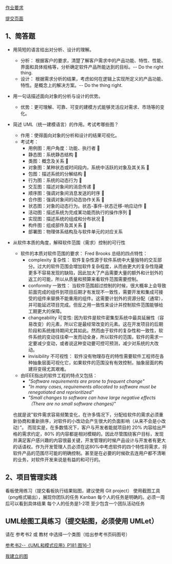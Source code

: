 [作业要求](https://sysu-swsad.github.io/swad-guide/02-prject-team#3作业)

[提交页面](https://shimo.im/sheets/uBJjssYsbnAbcYaB/QBaT7)

## 1、简答题
- 用简短的语言给出对分析、设计的理解。
  - 分析： 根据客户的要求，清楚了解客户需求中的产品功能、特性、性能、界面和具体规格等，分析确定软件产品所能达到的目标。-- Do the right thing.
  - 设计： 根据需求分析的结果，考虑如何在逻辑上实现所定义的产品功能、特性。是概念上的解决方案。-- Do the thing right.
 
- 用一句话描述面向对象的分析与设计的优势。
  - 优势：更可理解、可靠、可变的建模方式能够灵活应对需求、市场等的变化。
 
- 简述 UML（统一建模语言）的作用。考试考哪些图？
  - 作用：使得面向对象的分析和设计的结果可视化。
  - 考试考：
    - 用例图：用户角度：功能、执行者  
    - 静态图：系统静态结构 
    - 类图：概念及关系 
    - 对象图：某种状态或时间段内，系统中活跃的对象及其关系 
    - 包图：描述系统的分解结构  
    - 行为图：系统的动态行为 
    - 交互图：描述对象间的消息传递 
    - 顺序图：强调对象间消息发送的时序 
    - 合作图：强调对象间的动态协作关系 
    - 状态图：对象的动态行为。状态-事件-状态迁移-响应动作 
    - 活动图：描述系统为完成某功能而执行的操作序列  
    - 实现图：描述系统的组成和分布状况 
    - 构件图：组成部件及其关系 
    - 部署图：物理体系结构及与软件单元的对应关系
 
- 从软件本质的角度，解释软件范围（需求）控制的可行性
  - 软件的本质对软件范围的要求： Fred Brooks 总结的四点特性：
    - complexity 复杂性： 软件复杂性源于软件系统中大量独特的交互部分。过大的软件范围会增加软件复杂程度，从而由更大的复杂性隐藏更多不容易发现的缺陷，因此加大了产品需要大量的额外和计划外的返工的可能，所以从质量和预算来看软件范围需要控制。 
    - conformity 一致性： 当软件范围超过控制的时候，很大概率上会导致前面完成的组件到项目后期才有发现不一致性，需要开发和集成可接受的组件来替换不能重用的组件。这需要计划外的资源分配（通常），并可能延迟项目完成。但反之用一致性来设计并控制软件范围能够给工期更大的保障。 
    - changeability 可变性:  因为软件是软件密集型系统中最具延展性（容易改变）的元素，所以它是最经常改变的元素。这在开发项目的后期阶段和系统维持期间尤其如此。然而由于软件的复杂性和一致性，软件系统的变动往往牵一发而动全身，所以软件的范围，软件的需求一定要减少变动，或者说这种变动要可控可预测，减少对系统的大改动。
    - invisibility 不可视性：  软件没有物理存在的特性需要软件工程师在各种抽象层面可视化它，如果软件的范围没有有效控制，抽象层面的构建将变得尤其艰难。
  - 由IEEE指出的软件工程的特点又包括：
    - _"Software requirements are prone to frequent change"_
    - _"In many cases, requirements allocated to software must be renegotiated and reprioritized"_
    - _"Small changes to software can have large negative effects（There are no small software changes)"_
   
  也就是说"软件需求容易频繁变化，在许多情况下，分配给软件的需求必须重新协商和重新排序，对软件的小改动会产生很大的负面影响（从来不会是小改动）”。
  而现实是，在多数情况下，客户与开发者能就项目的 20% 内容给出严格的需求约定，80% 的内容都是相对模糊的。因此尽管围绕客户目标，发现并满足客户感兴趣的内容很最关键，开发管理的时候产品设计与开发者有更大的话语权。作为开发管理人员必须在这80%中考虑软件的四个特性将需求，将软件产品的范围尽可能的明确控制。甚至是在必要的时候砍去连用户都不清晰的业务，对软件开发来说是有益的和可行的。


## 2、项目管理实践
看板使用练习（提交看板执行结果贴图，建议使用 Git project） 
使用截图工具（png格式输出），展现你团队的任务 Kanban
每个人的任务是明确的。必须一周后可以看到具体结果
每个人的任务是1-2项
至少包含一个团队活动任务
## UML绘图工具练习（提交贴图，必须使用 UMLet） 
请在 参考书2 或 教材 中选择一个类图（给出参考书页码图号）

[参考书2--《UML和模式应用》P181 图16-1](Orange_swsad.github.io/HW2/类图所在页.PNG )

[我建立的图]()



